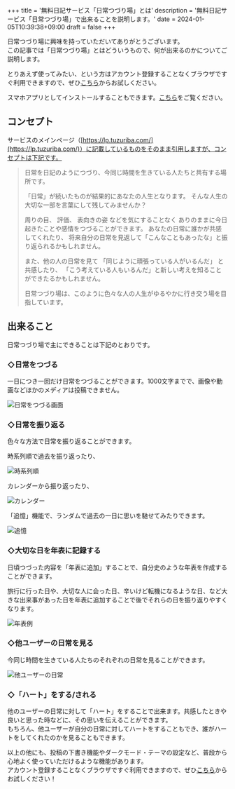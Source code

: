 +++
title = '無料日記サービス「日常つづり場」とは'
description = '無料日記サービス「日常つづり場」で出来ることを説明します。'
date = 2024-01-05T10:39:38+09:00
draft = false
+++

日常つづり場に興味を持っていただいてありがとうございます。  
この記事では「日常つづり場」とはどういうもので、何が出来るのかについてご説明します。

とりあえず使ってみたい、という方はアカウント登録することなくブラウザですぐ利用できますので、ぜひ[こちら](https://tuzuriba.com/signin/guest)からお試しください。

スマホアプリとしてインストールすることもできます。[こちら](https://media.tuzuriba.com/news/20231210_pwa_release/)をご覧ください。

## コンセプト
サービスのメインページ（[https://lp.tuzuriba.com/](https://lp.tuzuriba.com/)）に記載しているものをそのまま引用しますが、コンセプトは下記です。

> 日常を日記のようにつづり、今同じ時間を生きている人たちと共有する場所です。
> 
> 「日常」が続いたものが結果的にあなたの人生となります。
> そんな人生の大切な一部を言葉にして残してみませんか？
>
> 周りの目、 評価、 表向きの姿
> などを気にすることなく
> ありのままに今日起きたことや感情をつづることができます。
> あなたの日常に誰かが共感してくれたり、
> 将来自分の日常を見返して「こんなこともあったな」と振り返られるかもしれません。
>
> また、他の人の日常を見て
> 「同じように頑張っている人がいるんだ」
> と共感したり、
> 「こう考えている人もいるんだ」と新しい考えを知ることができたるかもしれません。
>
> 日常つづり場は、このように色々な人の人生がゆるやかに行き交う場を目指しています。

## 出来ること
日常つづり場で主にできることは下記のとおりです。

### ◇日常をつづる
一日につき一回だけ日常をつづることができます。1000文字までで、画像や動画などほかのメディアは投稿できません。

![日常をつづる画面](journaling.png)

### ◇日常を振り返る
色々な方法で日常を振り返ることができます。

時系列順で過去を振り返ったり、

![時系列順](posts.png)

カレンダーから振り返ったり、

![カレンダー](calendar.png)

「追憶」機能で、ランダムで過去の一日に思いを馳せてみたりできます。

![追憶](recall.png)

### ◇大切な日を年表に記録する
日頃つづった内容を「年表に追加」することで、自分史のような年表を作成することができます。

旅行に行った日や、大切な人に会った日、辛いけど転機になるような日、など大きな出来事があった日を年表に追加することで後でそれらの日を振り返りやすくなります。

![年表例](history_example.png)

### ◇他ユーザーの日常を見る
今同じ時間を生きている人たちのそれぞれの日常を見ることができます。

![他ユーザーの日常](timeline_global.png)

### ◇「ハート」をする/される
他のユーザーの日常に対して「ハート」をすることで出来ます。共感したときや良いと思った時などに、その思いを伝えることができます。  
もちろん、他ユーザーが自分の日常に対してハートをすることもでき、誰がハートをしてくれたのかを見ることもできます。





以上の他にも、投稿の下書き機能やダークモード・テーマの設定など、普段から心地よく使っていただけるような機能があります。  
アカウント登録することなくブラウザですぐ利用できますので、ぜひ[こちら](https://tuzuriba.com/signin/guest)からお試しください！
